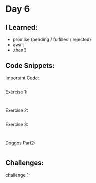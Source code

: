 # Day 6


## I Learned: 

- promise (pending / fulfilled / rejected)
- await
- .then()
  
  

## Code Snippets:

Important Code: 
```JS

```

Exercise 1: 

```JS


```

Exercise 2: 

```JS

```

Exercise 3: 

```JS


```



Doggos Part2:
```JS

```

## Challenges: 

challenge 1: 

```JS

```



